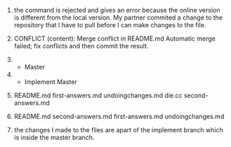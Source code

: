 1. the command is rejected and gives an error because the online version is different from the local version. My partner commited a change to the repository that I have to pull before I can make changes to the file.
2. CONFLICT (content): Merge conflict in README.md
    Automatic merge failed; fix conflicts and then commit the result.
3. * Master 

4. * Implement
     Master 

5. README.md		first-answers.md	undoingchanges.md
die.cc			second-answers.md

6. README.md		second-answers.md
first-answers.md	undoingchanges.md

7. the changes I made to the files are apart of the implement branch which is inside the master branch.